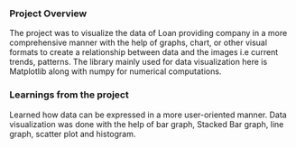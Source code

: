 ### Project Overview

 The project was to visualize the data of Loan providing company in a more comprehensive manner with the help of graphs, chart, or other visual formats to create a relationship between data and the images i.e current trends, patterns. The library mainly used for data visualization here is Matplotlib along with numpy for numerical computations.


### Learnings from the project

 Learned how data can be expressed in a more user-oriented manner. Data visualization was done with the help of bar graph, Stacked Bar graph, line graph, scatter plot and histogram.


